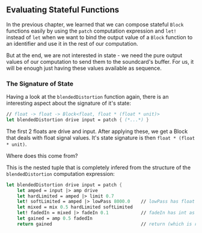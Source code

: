 
## Evaluating Stateful Functions

In the previous chapter, we learned that we can compose stateful `Block` functions easily by using the `patch` computation expression and `let!` instead of `let` when we want to bind the output value of a `Block` function to an identifier and use it in the rest of our computation.

But at the end, we are not interested in state - we need the pure output values of our computation to send them to the soundcard's buffer. For us, it will be enough just having these values available as sequence.

### The Signature of State

Having a look at the `blendedDistortion` function again, there is an interesting aspect about the signature of it's state:

```fsharp
// float -> float -> Block<float, float * (float * unit)>
let blendedDistortion drive input = patch { (*...*) }
```

The first 2 floats are drive and input. After applying these, we get a Block that deals with float signal values. It's state signature is then `float * (float * unit)`.

Where does this come from?

This is the nested tuple that is completely infered from the structure of the `blendedDistortion` computation expression:

```fsharp
let blendedDistortion drive input = patch {
    let amped = input |> amp drive
    let hardLimited = amped |> limit 0.7
    let! softLimited = amped |> lowPass 8000.0    // lowPass has float as state
    let mixed = mix 0.5 hardLimited softLimited
    let! fadedIn = mixed |> fadeIn 0.1            // fadeIn has int as state
    let gained = amp 0.5 fadedIn
    return gained                                 // return (which is returnB) has unit as state
```


